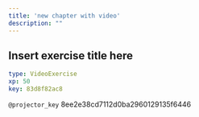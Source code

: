 ```yaml
---
title: 'new chapter with video'
description: ""
---
```


## Insert exercise title here

```yaml
type: VideoExercise 
xp: 50 
key: 83d8f82ac8   
```

`@projector_key`
8ee2e38cd7112d0ba2960129135f6446
